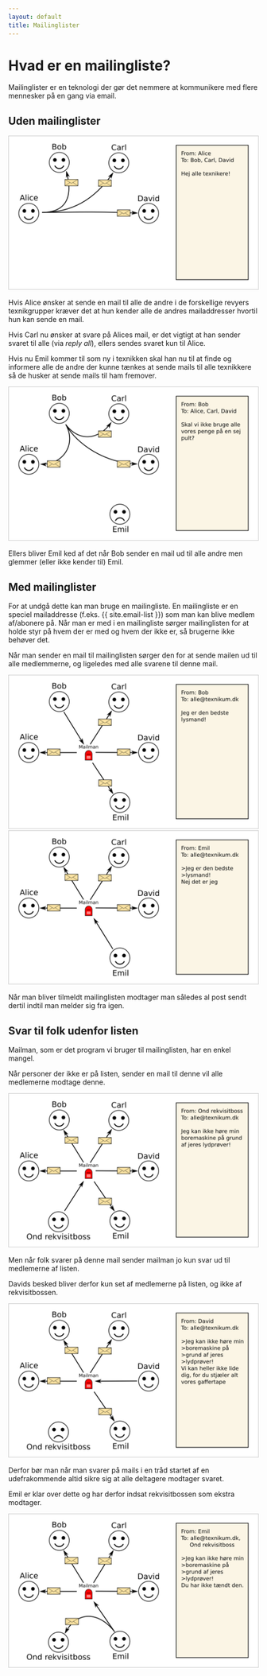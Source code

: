 ```yaml
---
layout: default
title: Mailinglister
---
```


# Hvad er en mailingliste?

Mailinglister er en teknologi der gør det nemmere at kommunikere med flere mennesker på en gang via email.

## Uden mailinglister
<img src="/images/illustration-0.png" class="img">

Hvis Alice ønsker at sende en mail til alle de andre i de forskellige revyers texnikgrupper kræver det at hun kender alle de andres mailaddresser hvortil hun kan sende en mail.

Hvis Carl nu ønsker at svare på Alices mail, er det vigtigt at han sender svaret til alle (via *reply all*), ellers sendes svaret kun til Alice.

Hvis nu Emil kommer til som ny i texnikken skal han nu til at finde og informere alle de andre der kunne tænkes at sende mails til alle texnikkere så de husker at sende mails til ham fremover.

<img src="/images/illustration-1.png" class="img">

Ellers bliver Emil ked af det når Bob sender en mail ud til alle andre men glemmer (eller ikke kender til) Emil.

## Med mailinglister

For at undgå dette kan man bruge en mailingliste. En mailingliste er en speciel mailaddresse (f.eks. {{ site.email-list }}) som man kan blive medlem af/abonere på. Når man er med i en mailingliste sørger mailinglisten for at holde styr på hvem der er med og hvem der ikke er, så brugerne ikke behøver det.

Når man sender en mail til mailinglisten sørger den for at sende mailen ud til alle medlemmerne, og ligeledes med alle svarene til denne mail.

<img src="/images/illustration-3.png" class="img">

<img src="/images/illustration-4.png" class="img">

Når man bliver tilmeldt mailinglisten modtager man således al post sendt dertil indtil man melder sig fra igen.


<a id="svar_til_folk_udenfor_listen"></a>

## Svar til folk udenfor listen

Mailman, som er det program vi bruger til mailinglisten, har en enkel mangel.

Når personer der ikke er på listen, sender en mail til denne vil alle medlemerne modtage denne.

<img src="/images/illustration-5.png" class="img">

Men når folk svarer på denne mail sender mailman jo kun svar ud til medlemerne af listen.

Davids besked bliver derfor kun set af medlemerne på listen, og ikke af rekvisitbossen.

<img src="/images/illustration-6.png" class="img">

Derfor bør man når man svarer på mails i en tråd startet af en udefrakommende altid sikre sig at alle deltagere modtager svaret.

Emil er klar over dette og har derfor indsat rekvisitbossen som ekstra modtager.

<img src="/images/illustration-7.png" class="img">
